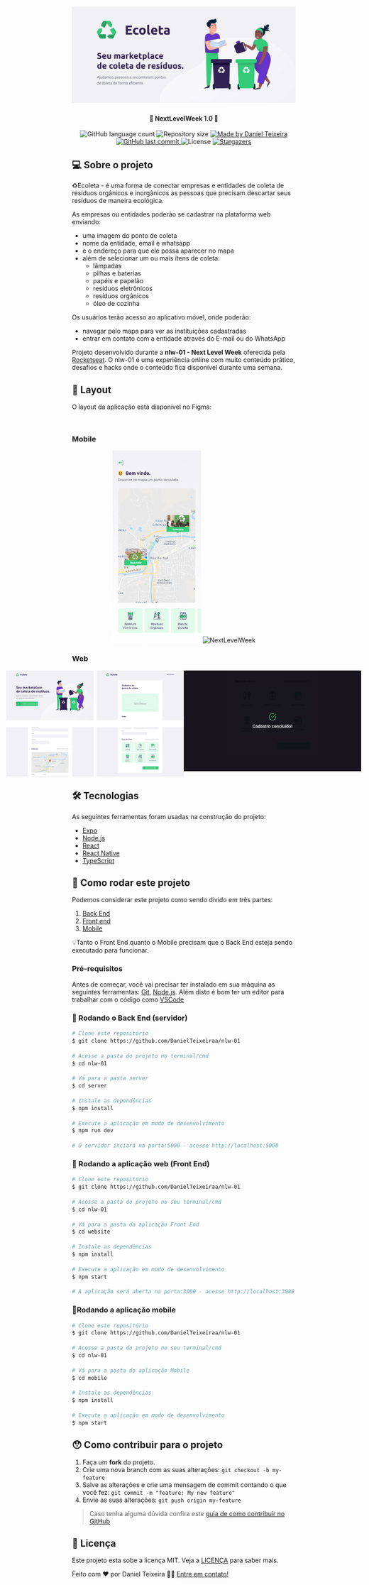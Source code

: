 <h1 align="center">
    <img alt="NextLevelWeek" title="#NextLevelWeek" src="./github-assets/banner.png" />
</h1>

<h4 align="center"> 
	🚀 NextLevelWeek 1.0 🚀
</h4>

<p align="center">
  <img alt="GitHub language count" src="https://img.shields.io/badge/languages-3-brightgreen">

  <img alt="Repository size" src="https://img.shields.io/github/repo-size/DanielTeixeiraa/nlw-01">

  	
  <a href="https://www.linkedin.com/in/daniel-teixeira-71351b1a7/">
    <img alt="Made by Daniel Teixeira" src="https://img.shields.io/badge/made%20by-DanielTeixeiraa-%2304D361">
  </a>
	
  
  <a href="https://github.com/DanielTeixeiraa/nlw-01/commits/master">
    <img alt="GitHub last commit" src="https://img.shields.io/github/last-commit/DanielTeixeiraa/nlw-01">
  </a>

  <img alt="License" src="https://img.shields.io/badge/license-MIT-brightgreen">
   <a href="https://github.com/DanielTeixeiraa/nlw-01/stargazers">
    <img alt="Stargazers" src="https://img.shields.io/github/stars/DanielTeixeiraa/nlw-01?style=social">
  </a>
</p>


## 💻 Sobre o projeto

♻️Ecoleta - é uma forma de conectar empresas e entidades de coleta de resíduos orgânicos e inorgânicos as pessoas que precisam descartar seus resíduos de maneira ecológica.

As empresas ou entidades poderão se cadastrar na plataforma web enviando:
- uma imagem do ponto de coleta
- nome da entidade, email e whatsapp
- e o endereço para que ele possa aparecer no mapa
- além de selecionar um ou mais ítens de coleta: 
  - lâmpadas
  - pilhas e baterias
  - papéis e papelão
  - resíduos eletrônicos
  - resíduos orgânicos
  - óleo de cozinha

Os usuários terão acesso ao aplicativo móvel, onde poderão:
- navegar pelo mapa para ver as instituições cadastradas
- entrar em contato com a entidade através do E-mail ou do WhatsApp

Projeto desenvolvido durante a **nlw-01 - Next Level Week** oferecida pela [Rocketseat](rs).
O nlw-01 é uma experiência online com muito conteúdo prático, desafios e hacks onde o conteúdo fica disponível durante uma semana.


## 🎨 Layout

O layout da aplicação está disponível no Figma:

<a href="https://www.figma.com/file/1SxgOMojOB2zYT0Mdk28lB/Ecoleta?node-id=136%3A546">
  <img alt="" src="https://img.shields.io/badge/Acessar%20Layout%20-Figma-%2304D361">
</a>


### Mobile

<p align="center">
  <img alt="NextLevelWeek" title="#NextLevelWeek" src="./github-assets/home-mobile.png" width="200px">

  <img alt="NextLevelWeek" title="#NextLevelWeek" src="./github-assets/detalhes-mobile.svg" width="200px">
</p>

### Web

<p align="center" style="display: flex; align-items: flex-start; justify-content: center;">
  <img alt="NextLevelWeek" title="#NextLevelWeek" src="./github-assets/web.svg" width="400px">

  <img alt="NextLevelWeek" title="#NextLevelWeek" src="./github-assets/sucesso-web.svg" width="400px">
</p>

## 🛠 Tecnologias

As seguintes ferramentas foram usadas na construção do projeto:

- [Expo][expo]
- [Node.js][nodejs]
- [React][reactjs]
- [React Native][rn]
- [TypeScript][typescript]


## 🚀 Como rodar este projeto

Podemos considerar este projeto como sendo divido em três partes:
1. [Back End][server] 
2. [Front end][website]
3. [Mobile][mobile]

💡Tanto o Front End quanto o Mobile precisam que o Back End esteja sendo executado para funcionar.

### Pré-requisitos

Antes de começar, você vai precisar ter instalado em sua máquina as seguintes ferramentas:
[Git](https://git-scm.com), [Node.js][nodejs]. 
Além disto é bom ter um editor para trabalhar com o código como [VSCode][vscode]

### 🎲 Rodando o Back End (servidor)

```bash
# Clone este repositório
$ git clone https://github.com/DanielTeixeiraa/nlw-01

# Acesse a pasta do projeto no terminal/cmd
$ cd nlw-01

# Vá para a pasta server
$ cd server

# Instale as dependências
$ npm install

# Execute a aplicação em modo de desenvolvimento
$ npm run dev

# O servidor inciará na porta:5000 - acesse http://localhost:5000 
```

### 🧭 Rodando a aplicação web (Front End)

```bash
# Clone este repositório
$ git clone https://github.com/DanielTeixeiraa/nlw-01

# Acesse a pasta do projeto no seu terminal/cmd
$ cd nlw-01

# Vá para a pasta da aplicação Front End
$ cd website

# Instale as dependências
$ npm install

# Execute a aplicação em modo de desenvolvimento
$ npm start

# A aplicação será aberta na porta:3000 - acesse http://localhost:3000
```

### 📱Rodando a aplicação mobile 

```bash
# Clone este repositório
$ git clone https://github.com/DanielTeixeiraa/nlw-01

# Acesse a pasta do projeto no seu terminal/cmd
$ cd nlw-01

# Vá para a pasta da aplicação Mobile
$ cd mobile

# Instale as dependências
$ npm install

# Execute a aplicação em modo de desenvolvimento
$ npm start
```
## 😯 Como contribuir para o projeto

1. Faça um **fork** do projeto.
2. Crie uma nova branch com as suas alterações: `git checkout -b my-feature`
3. Salve as alterações e crie uma mensagem de commit contando o que você fez: `git commit -m "feature: My new feature"`
4. Envie as suas alterações: `git push origin my-feature`
> Caso tenha alguma dúvida confira este [guia de como contribuir no GitHub](https://github.com/firstcontributions/first-contributions)


## 📝 Licença

Este projeto esta sobe a licença MIT. Veja a [LICENÇA](license) para saber mais.

Feito com ❤️ por Daniel Teixeira 👋🏽 [Entre em contato!](https://www.linkedin.com/in/daniel-teixeira-71351b1a7/)


[server]: https://github.com/DanielTeixeiraa/nlw-01/tree/master/server
[website]: https://github.com/DanielTeixeiraa/nlw-01/tree/master/website
[mobile]: https://github.com/DanielTeixeiraa/nlw-01/tree/master/mobile
[nodejs]: https://nodejs.org/
[typescript]: https://www.typescriptlang.org/
[expo]: https://expo.io/
[reactjs]: https://reactjs.org
[rn]: https://facebook.github.io/react-native/
[yarn]: https://yarnpkg.com/
[vscode]: https://code.visualstudio.com/
[vceditconfig]: https://marketplace.visualstudio.com/items?itemName=EditorConfig.EditorConfig
[license]: https://opensource.org/licenses/MIT
[vceslint]: https://marketplace.visualstudio.com/items?itemName=dbaeumer.vscode-eslint
[prettier]: https://marketplace.visualstudio.com/items?itemName=esbenp.prettier-vscode
[rs]: https://rocketseat.com.br
